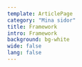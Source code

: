 ```yaml
---
template: ArticlePage
category: "Mina sidor"
title: Framework
intro: Framework
background: bg-white
wide: false
lang: false
---
```

